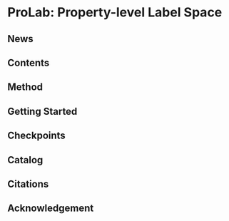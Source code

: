# ProLab: Property-level Label Space

## News


## Contents


## Method


## Getting Started

## Checkpoints

## Catalog

## Citations

## Acknowledgement

